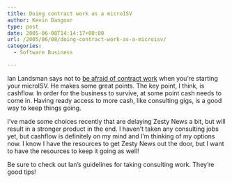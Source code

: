 ```yaml
---
title: Doing contract work as a microISV
author: Kevin Dangoor
type: post
date: 2005-06-08T14:14:17+00:00
url: /2005/06/08/doing-contract-work-as-a-microisv/
categories:
  - Software Business

---
```

Ian Landsman says not to [be afraid of contract work][1] when you&#8217;re starting your microISV. He makes some great points. The key point, I think, is cashflow. In order for the business to survive, at some point cash needs to come in. Having ready access to more cash, like consulting gigs, is a good way to keep things going.

I&#8217;ve made some choices recently that are delaying Zesty News a bit, but will result in a stronger product in the end. I haven&#8217;t taken any consulting jobs yet, but cashflow is definitely on my mind and I&#8217;m thinking of my options now. I know I have the resources to get Zesty News out the door, but I want to have the resources to keep it going as well!

Be sure to check out Ian&#8217;s guidelines for taking consulting work. They&#8217;re good tips!

 [1]: http://www.userscape.com/blog/2005/06/06/dont-be-afraid-of-contract-work/